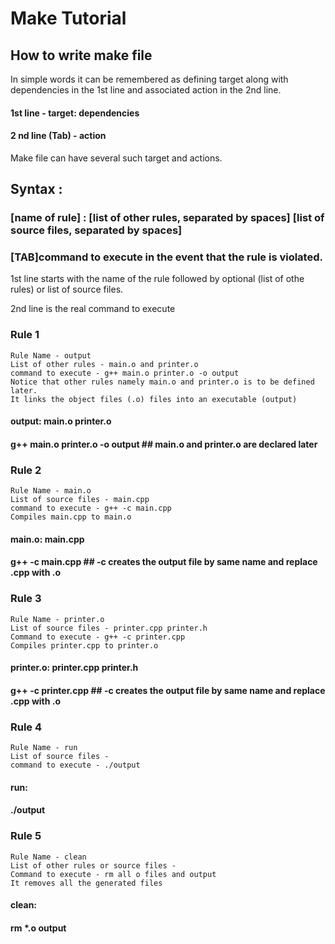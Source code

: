 # Make Tutorial 


## How to write make file 

In simple words it can be remembered as defining target along with dependencies in the 1st line and associated action in the 2nd line. 

#### 1st line - target: dependencies
####	2 nd line (Tab) - action

Make file can have several such target and actions. 


##  Syntax : 
### [name of rule] : [list of other rules, separated by spaces] [list of source files, separated by spaces]
### 		[TAB]command to execute in the event that the rule is violated.


1st line starts with the name of the rule followed by optional (list of othe rules) or list of source files. 

2nd line is the real command to execute



### Rule 1 
    Rule Name - output 
	List of other rules - main.o and printer.o 
	command to execute - g++ main.o printer.o -o output
	Notice that other rules namely main.o and printer.o is to be defined later. 
	It links the object files (.o) files into an executable (output)

#### output: main.o printer.o
####	g++ main.o printer.o -o output ## main.o and printer.o are declared later


### Rule 2
	Rule Name - main.o 
	List of source files - main.cpp 
	command to execute - g++ -c main.cpp
	Compiles main.cpp to main.o 


#### main.o: main.cpp
####	g++ -c main.cpp  ## -c creates the output file by same name and replace .cpp with .o 


### Rule 3
  	Rule Name - printer.o 
	List of source files - printer.cpp printer.h
	Command to execute - g++ -c printer.cpp
	Compiles printer.cpp to printer.o 

#### printer.o: printer.cpp printer.h 
####	g++ -c printer.cpp ## -c creates the output file by same name and replace .cpp with .o 


### Rule 4
	Rule Name - run
	List of source files -
	command to execute - ./output

#### run: 
####	./output

### Rule 5
	Rule Name - clean 
	List of other rules or source files - 
	Command to execute - rm all o files and output
	It removes all the generated files 


#### clean: 
####	rm *.o output


